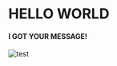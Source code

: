 # HELLO WORLD
#### I GOT YOUR MESSAGE!
![test](https://potaxo.github.io/codespace-myFirstTry/1.391946a1.jpg)

